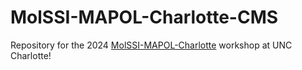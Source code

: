 # MolSSI-MAPOL-Charlotte-CMS
Repository for the 2024 [MolSSI-MAPOL-Charlotte](https://pages.charlotte.edu/molssi-mapol-workshop/) workshop at UNC Charlotte!
